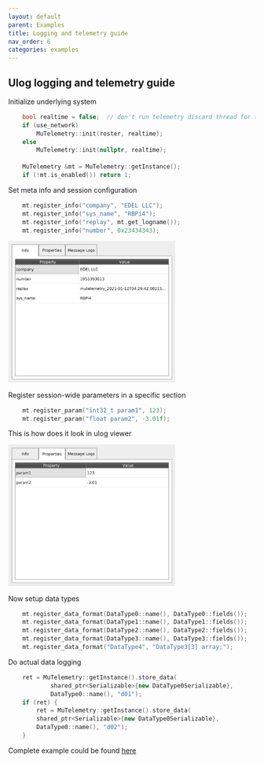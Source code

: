 ```yaml
---
layout: default
parent: Examples
title: Logging and telemetry guide
nav_order: 6
categories: examples
---
```


## Ulog logging and telemetry guide

Initialize underlying system
```cpp
    bool realtime = false;  // don't run telemetry discard thread for test
    if (use_network)
        MuTelemetry::init(roster, realtime);
    else
        MuTelemetry::init(nullptr, realtime);

    MuTelemetry &mt = MuTelemetry::getInstance();
    if (!mt.is_enabled()) return 1;
```

Set meta info and session configuration
```cpp
    mt.register_info("company", "EDEL LLC");
    mt.register_info("sys_name", "RBPi4");
    mt.register_info("replay", mt.get_logname());
    mt.register_info("number", 0x23434343);
```
<img src="images/ulog_info.png" width="340">


Register session-wide parameters in a specific section
```cpp
    mt.register_param("int32_t param1", 123);
    mt.register_param("float param2", -3.01f);
```
This is how does it look in ulog viewer

<img src="images/ulog_params.png" width="340">


Now setup data types
```cpp
    mt.register_data_format(DataType0::name(), DataType0::fields());
    mt.register_data_format(DataType1::name(), DataType1::fields());
    mt.register_data_format(DataType2::name(), DataType2::fields());
    mt.register_data_format(DataType3::name(), DataType3::fields());
    mt.register_data_format("DataType4", "DataType3[3] array;");
```

Do actual data logging
```cpp
    ret = MuTelemetry::getInstance().store_data(
            shared_ptr<Serializable>{new DataType0Serializable},
            DataType0::name(), "d01");
    if (ret) {
        ret = MuTelemetry::getInstance().store_data(
        shared_ptr<Serializable>{new DataType0Serializable},
        DataType0::name(), "d02");
    }
```

Complete example could be found [here](/examples/mutelemetry_example.cc)
